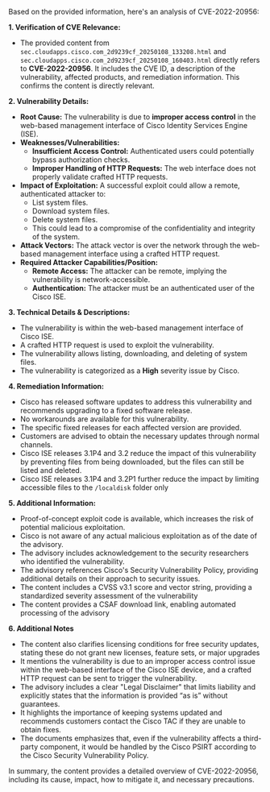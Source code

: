 Based on the provided information, here's an analysis of CVE-2022-20956:

**1. Verification of CVE Relevance:**
   - The provided content from `sec.cloudapps.cisco.com_2d9239cf_20250108_133208.html` and `sec.cloudapps.cisco.com_2d9239cf_20250108_160403.html` directly refers to **CVE-2022-20956**.  It includes the CVE ID, a description of the vulnerability, affected products, and remediation information. This confirms the content is directly relevant.

**2. Vulnerability Details:**
   - **Root Cause:** The vulnerability is due to **improper access control** in the web-based management interface of Cisco Identity Services Engine (ISE).
   - **Weaknesses/Vulnerabilities:**
     -  **Insufficient Access Control:** Authenticated users could potentially bypass authorization checks.
     -  **Improper Handling of HTTP Requests:** The web interface does not properly validate crafted HTTP requests.
   -  **Impact of Exploitation:** A successful exploit could allow a remote, authenticated attacker to:
        - List system files.
        - Download system files.
        - Delete system files.
       - This could lead to a compromise of the confidentiality and integrity of the system.
   -  **Attack Vectors:** The attack vector is over the network through the web-based management interface using a crafted HTTP request.
   - **Required Attacker Capabilities/Position:**
        - **Remote Access:** The attacker can be remote, implying the vulnerability is network-accessible.
        - **Authentication:** The attacker must be an authenticated user of the Cisco ISE.

**3. Technical Details & Descriptions:**

- The vulnerability is within the web-based management interface of Cisco ISE.
- A crafted HTTP request is used to exploit the vulnerability.
- The vulnerability allows listing, downloading, and deleting of system files.
- The vulnerability is categorized as a **High** severity issue by Cisco.

**4. Remediation Information:**

-  Cisco has released software updates to address this vulnerability and recommends upgrading to a fixed software release.
-  No workarounds are available for this vulnerability.
-  The specific fixed releases for each affected version are provided.
-  Customers are advised to obtain the necessary updates through normal channels.
- Cisco ISE releases 3.1P4 and 3.2 reduce the impact of this vulnerability by preventing files from being downloaded, but the files can still be listed and deleted.
- Cisco ISE releases 3.1P4 and 3.2P1 further reduce the impact by limiting accessible files to the `/localdisk` folder only

**5. Additional Information:**

- Proof-of-concept exploit code is available, which increases the risk of potential malicious exploitation.
-  Cisco is not aware of any actual malicious exploitation as of the date of the advisory.
-  The advisory includes acknowledgement to the security researchers who identified the vulnerability.
- The advisory references Cisco's Security Vulnerability Policy, providing additional details on their approach to security issues.
- The content includes a CVSS v3.1 score and vector string, providing a standardized severity assessment of the vulnerability
- The content provides a CSAF download link, enabling automated processing of the advisory

**6.  Additional Notes**
- The content also clarifies licensing conditions for free security updates, stating these do not grant new licenses, feature sets, or major upgrades
- It mentions the vulnerability is due to an improper access control issue within the web-based interface of the Cisco ISE device, and a crafted HTTP request can be sent to trigger the vulnerability.
- The advisory includes a clear "Legal Disclaimer" that limits liability and explicitly states that the information is provided “as is” without guarantees.
-  It highlights the importance of keeping systems updated and recommends customers contact the Cisco TAC if they are unable to obtain fixes.
-   The documents emphasizes that, even if the vulnerability affects a third-party component, it would be handled by the Cisco PSIRT according to the Cisco Security Vulnerability Policy.

In summary, the content provides a detailed overview of CVE-2022-20956, including its cause, impact, how to mitigate it, and necessary precautions.